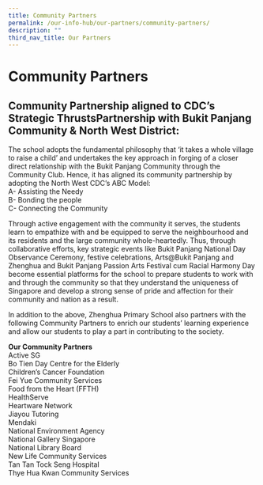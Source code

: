 ```yaml
---
title: Community Partners
permalink: /our-info-hub/our-partners/community-partners/
description: ""
third_nav_title: Our Partners
---
```

# Community Partners

## Community Partnership aligned to CDC’s Strategic ThrustsPartnership with Bukit Panjang Community & North West District:


The school adopts the fundamental philosophy that ‘it takes a whole village to raise a child’ and undertakes the key approach in forging of a closer direct relationship with the Bukit Panjang Community through the Community Club. Hence, it has aligned its community partnership by adopting the North West CDC’s ABC Model:<br>
A- Assisting the Needy<br>
B- Bonding the people<br>
C- Connecting the Community

Through active engagement with the community it serves, the students learn to empathize with and be equipped to serve the neighbourhood and its residents and the large community whole-heartedly. Thus, through collaborative efforts, key strategic events like Bukit Panjang National Day Observance Ceremony, festive celebrations, Arts@Bukit Panjang and Zhenghua and Bukit Panjang Passion Arts Festival cum Racial Harmony Day become essential platforms for the school to prepare students to work with and through the community so that they understand the uniqueness of Singapore and develop a strong sense of pride and affection for their community and nation as a result.

In addition to the above, Zhenghua Primary School also partners with the following Community Partners to enrich our students’ learning experience and allow our students to play a part in contributing to the society.

**Our Community Partners** <br>
Active SG<br>
Bo Tien Day Centre for the Elderly<br>
Children’s Cancer Foundation<br>
Fei Yue Community Services<br>
Food from the Heart (FFTH)<br>
HealthServe<br>
Heartware Network<br>
Jiayou Tutoring<br>
Mendaki<br>
National Environment Agency<br>
National Gallery Singapore<br>
National Library Board<br>
New Life Community Services<br>
Tan Tan Tock Seng Hospital<br>
Thye Hua Kwan Community Services<br>